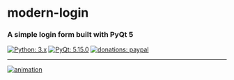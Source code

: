 # modern-login

### A simple login form built with PyQt 5

[![Python: 3.x](https://img.shields.io/badge/python-3.x-blue?logo=python&logoColor=gold)](https://www.python.org/downloads)
[![PyQt: 5.15.0](https://img.shields.io/badge/pyqt-5.14.0-darkgreen?logo=qt&logoColor=green)](https://pypi.org/project/PyQt5)
[![donations: paypal](https://img.shields.io/badge/donations-paypal-orange?logo=paypal&logoColor=darkblue)](https://paypal.me/sinusphi)

___

[![animation][1]][1]

[1]: https://raw.githubusercontent.com/sinusphi/modern-login/main/img/animation.gif

